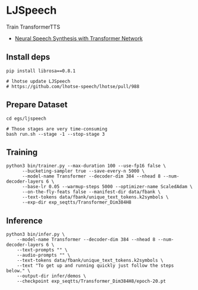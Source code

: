 # LJSpeech

Train TransformerTTS
* [Neural Speech Synthesis with Transformer Network](https://arxiv.org/abs/1809.08895)

## Install deps
```
pip install librosa==0.8.1

# lhotse update LJSpeech
# https://github.com/lhotse-speech/lhotse/pull/988
```

## Prepare Dataset
```
cd egs/ljspeech

# Those stages are very time-consuming
bash run.sh --stage -1 --stop-stage 3
```


## Training

```
python3 bin/trainer.py --max-duration 100 --use-fp16 false \
      --bucketing-sampler true --save-every-n 5000 \
      --model-name Transformer --decoder-dim 384 --nhead 8 --num-decoder-layers 6 \
      --base-lr 0.05 --warmup-steps 5000 --optimizer-name ScaledAdam \
      --on-the-fly-feats false --manifest-dir data/fbank \
      --text-tokens data/fbank/unique_text_tokens.k2symbols \
      --exp-dir exp_seqtts/Transformer_Dim384H8
```


## Inference

```
python3 bin/infer.py \
    --model-name Transformer --decoder-dim 384 --nhead 8 --num-decoder-layers 6 \
    --text-prompts "" \
    --audio-prompts "" \
    --text-tokens data/fbank/unique_text_tokens.k2symbols \
    --text "To get up and running quickly just follow the steps below." \
    --output-dir infer/demos \
    --checkpoint exp_seqtts/Transformer_Dim384H8/epoch-20.pt
```
